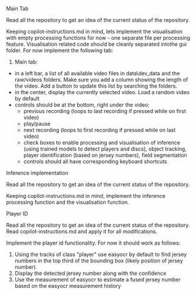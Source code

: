 Main Tab


Read all the repository to get an idea of the current status of the repository.

Keeping copilot-instructions.md in mind, lets implement the visualisation with empty processing functions for now - one separate file per processing feature. Visualisation related code should be cleanly separated intothe gui folder. For now implement the following tab:
1) Main tab:
- in a left bar, a list of all available video files in data\dev_data and the raw/videos folders. Make sure you add a column showing the length of the video. Add a button to update this list by searching the folders.
- in the center, display the currently selected video. Load a random video by default
- controls should be at the bottom, right under the video: 
    - previous recording (loops to last recording if pressed while on first video)
    - play/pause
    - next recording (loops to first recording if pressed while on last video)
    - check boxes to enable processing and visualisation of inference (using trained models to detect players and discs), object tracking, player identification (based on jersey numbers), field segmentation
    - controls should all have corresponding keyboard shortcuts


Inference implementation


Read all the repository to get an idea of the current status of the repository.

Keeping copilot-instructions.md in mind, implement the inference processing function and the visualisation function.



Player ID

Read all the repository to get an idea of the current status of the repository. Read copilot-instructions.md and apply it for all modifications.

Implement the player id functionality. For now it should work as follows:
1) Using the tracks of class "player" use easyocr by default to find jersey numbers in the top third of the bounding box (likely position of jersey number).
2) Display the detected jersey number along with the confidence
3) Use the measurement of easyocr to estimate a fused jersey number based on the easyocr measurement history